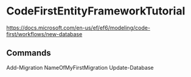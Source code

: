 # CodeFirstEntityFrameworkTutorial
https://docs.microsoft.com/en-us/ef/ef6/modeling/code-first/workflows/new-database

## Commands
Add-Migration NameOfMyFirstMigration
Update-Database
